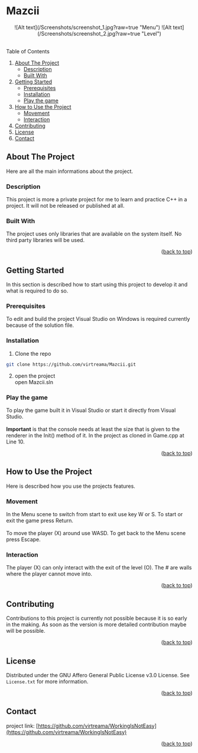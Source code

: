 <a name="readme-top"></a>
# Mazcii

<!-- Screenshots -->
<p align="center">
![Alt text](/Screenshots/screenshot_1.jpg?raw=true "Menu")
![Alt text](/Screenshots/screenshot_2.jpg?raw=true "Level")<br><br>
</p>

<!-- TABLE OF CONTENTS -->
<summary>Table of Contents</summary>
<ol>
  <li>
    <a href="#about-the-project">About The Project</a>
    <ul>
      <li><a href="#description">Description</a></li>
      <li><a href="#built-with">Built With</a></li>
    </ul>
  </li>
  <li>
    <a href="#getting-started">Getting Started</a>
    <ul>
      <li><a href="#prerequisites">Prerequisites</a></li>
      <li><a href="#installation">Installation</a></li>
      <li><a href="#play-the-game">Play the game</a></li>
    </ul>
  </li>
  <li><a href="#how-to-use-the-project">How to Use the Project</a>
    <ul>
      <li><a href="#movement">Movement</a></li>
      <li><a href="#interaction">Interaction</a></li>
    </ul>
  </li>
  <li><a href="#contributing">Contributing</a></li>
  <li><a href="#license">License</a></li>
  <li><a href="#contact">Contact</a></li>
</ol>
  
<!-- ABOUT THE PROJECT -->
## About The Project
Here are all the main informations about the project.

### Description
This project is more a private project for me to learn and practice C++ in a project. It will not be released or published at all.

### Built With
The project uses only libraries that are available on the system itself. No third party libraries will be used.

<p align="right">(<a href="#readme-top">back to top</a>)</p>

<!-- GETTING STARTED -->
## Getting Started
In this section is described how to start using this project to develop it and what is required to do so.

### Prerequisites
To edit and build the project Visual Studio on Windows is required currently because of the solution file.

### Installation
1. Clone the repo
```sh
git clone https://github.com/virtreama/Mazcii.git
```
2. open the project<br>
open Mazcii.sln

### Play the game
To play the game built it in Visual Studio or start it directly from Visual Studio.<br><br>
<b>Important</b> is that the console needs at least the size that is given to the renderer in the Init() method of it. In the project as cloned in Game.cpp at Line 10.

<p align="right">(<a href="#readme-top">back to top</a>)</p>

<!-- HOW TO USE THE PROJECT -->
## How to Use the Project
Here is described how you use the projects features.

### Movement
In the Menu scene to switch from start to exit use key W or S. To start or exit the game press Return.<br><br>
To move the player (X) around use WASD. To get back to the Menu scene press Escape.

### Interaction
The player (X) can only interact with the exit of the level (O). The # are walls where the player cannot move into.

<p align="right">(<a href="#readme-top">back to top</a>)</p>

<!-- CONTRIBUTING -->
## Contributing

Contributions to this project is currently not possible because it is so early in the making. As soon as the version is more detailed contribution maybe will be possible.

<p align="right">(<a href="#readme-top">back to top</a>)</p>

<!-- LICENSE -->
## License

Distributed under the GNU Affero General Public License v3.0 License. See `License.txt` for more information.

<p align="right">(<a href="#readme-top">back to top</a>)</p>

<!-- CONTACT -->
## Contact

project link: [https://github.com/virtreama/WorkingIsNotEasy](https://github.com/virtreama/WorkingIsNotEasy)

<p align="right">(<a href="#readme-top">back to top</a>)</p>